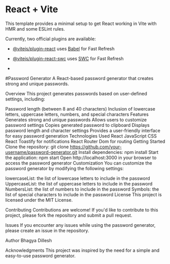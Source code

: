 # React + Vite

This template provides a minimal setup to get React working in Vite with HMR and some ESLint rules.

Currently, two official plugins are available:

- [@vitejs/plugin-react](https://github.com/vitejs/vite-plugin-react/blob/main/packages/plugin-react/README.md) uses [Babel](https://babeljs.io/) for Fast Refresh
- [@vitejs/plugin-react-swc](https://github.com/vitejs/vite-plugin-react-swc) uses [SWC](https://swc.rs/) for Fast Refresh

- 
#Password Generator
A React-based password generator that creates strong and unique passwords.

Overview
This project generates passwords based on user-defined settings, including:

Password length (between 8 and 40 characters)
Inclusion of lowercase letters, uppercase letters, numbers, and special characters
Features
Generates strong and unique passwords
Allows users to customize password settings
Copies generated password to clipboard
Displays password length and character settings
Provides a user-friendly interface for easy password generation
Technologies Used
React
JavaScript
CSS
React Toastify for notifications
React Router Dom for routing
Getting Started
Clone the repository: git clone https://github.com/your-username/password-generator.git
Install dependencies: npm install
Start the application: npm start
Open http://localhost:3000 in your browser to access the password generator
Customization
You can customize the password generator by modifying the following settings:

lowercaseList: the list of lowercase letters to include in the password
UppercaseList: the list of uppercase letters to include in the password
NumbersList: the list of numbers to include in the password
Symbols: the list of special characters to include in the password
License
This project is licensed under the MIT License.

Contributing
Contributions are welcome! If you'd like to contribute to this project, please fork the repository and submit a pull request.

Issues
If you encounter any issues while using the password generator, please create an issue in the repository.

Author
Bhagya Dillesh

Acknowledgments
This project was inspired by the need for a simple and easy-to-use password generator.


